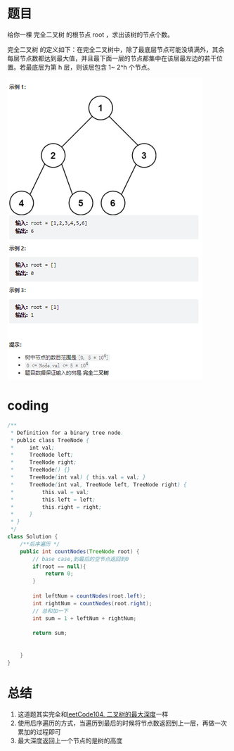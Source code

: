 # 题目
给你一棵 完全二叉树 的根节点 root ，求出该树的节点个数。

完全二叉树 的定义如下：在完全二叉树中，除了最底层节点可能没填满外，其余每层节点数都达到最大值，并且最下面一层的节点都集中在该层最左边的若干位置。若最底层为第 h 层，则该层包含 1~ 2^h 个节点。

![](../img/2023-02-06-00-55-01.png)


# coding
```java
/**
 * Definition for a binary tree node.
 * public class TreeNode {
 *     int val;
 *     TreeNode left;
 *     TreeNode right;
 *     TreeNode() {}
 *     TreeNode(int val) { this.val = val; }
 *     TreeNode(int val, TreeNode left, TreeNode right) {
 *         this.val = val;
 *         this.left = left;
 *         this.right = right;
 *     }
 * }
 */
class Solution {
    /**后序遍历 */
    public int countNodes(TreeNode root) {
        // base case,到最后的空节点返回到0
        if(root == null){
            return 0;
        }
        
        int leftNum = countNodes(root.left);
        int rightNum = countNodes(root.right);
        // 总和加一下
        int sum = 1 + leftNum + rightNum;

        return sum;


    }
}
```


# 总结
1. 这道题其实完全和[leetCode104. 二叉树的最大深度](../problem/leetCode104.%20%E4%BA%8C%E5%8F%89%E6%A0%91%E7%9A%84%E6%9C%80%E5%A4%A7%E6%B7%B1%E5%BA%A6.md)一样
2. 使用后序遍历的方式，当遍历到最后的时候将节点数返回到上一层，再做一次累加的过程即可
3. 最大深度返回上一个节点的是树的高度


